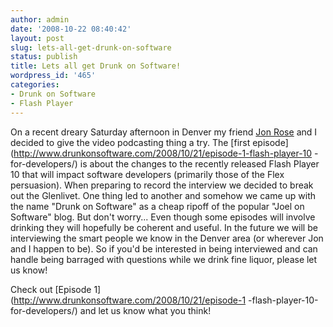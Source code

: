 ```yaml
---
author: admin
date: '2008-10-22 08:40:42'
layout: post
slug: lets-all-get-drunk-on-software
status: publish
title: Lets all get Drunk on Software!
wordpress_id: '465'
categories:
- Drunk on Software
- Flash Player
---
```


On a recent dreary Saturday afternoon in Denver my friend [Jon
Rose](http://www.ectropic.com) and I decided to give the video podcasting
thing a try. The [first
episode](http://www.drunkonsoftware.com/2008/10/21/episode-1-flash-player-10
-for-developers/) is about the changes to the recently released Flash Player
10 that will impact software developers (primarily those of the Flex
persuasion). When preparing to record the interview we decided to break out
the Glenlivet. One thing led to another and somehow we came up with the name
"Drunk on Software" as a cheap ripoff of the popular "Joel on Software" blog.
But don't worry... Even though some episodes will involve drinking they will
hopefully be coherent and useful. In the future we will be interviewing the
smart people we know in the Denver area (or wherever Jon and I happen to be).
So if you'd be interested in being interviewed and can handle being barraged
with questions while we drink fine liquor, please let us know!

Check out [Episode 1](http://www.drunkonsoftware.com/2008/10/21/episode-1
-flash-player-10-for-developers/) and let us know what you think!

